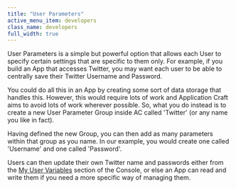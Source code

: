 ```yaml
---
title: "User Parameters"
active_menu_item: developers
class_name: developers
full_width: true
---
```



User Parameters is a simple but powerful option that allows each User to specify certain settings that are specific to them only. For example, if you build an App that accesses Twitter, you may want each user to be able to centrally save their Twitter Username and Password.

You could do all this in an App by creating some sort of data storage that handles this. However, this would require lots of work and Application Craft aims to avoid lots of work wherever possible. So, what you do instead is to create a new User Parameter Group inside AC called 'Twitter' (or any name you like in fact).

Having defined the new Group, you can then add as many parameters within that group as you name. In our example, you would create one called 'Username' and one called 'Password'.

Users can then update their own Twitter name and passwords either from the [My User Variables](/developers/documentation/product-guide/the-console/console-tabs/more/my-details)
section of the Console, or else an App can read and write them if you need a more specific way of managing them.


